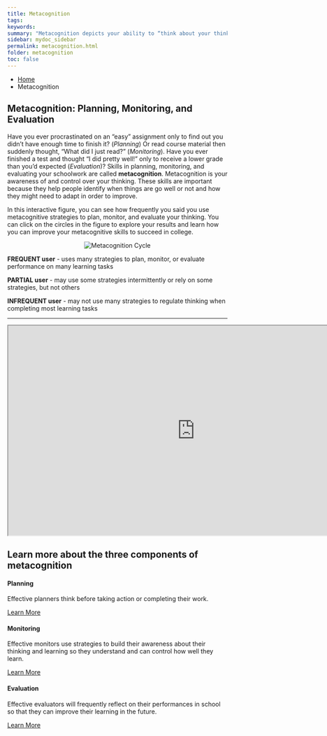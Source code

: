 ```yaml
---
title: Metacognition
tags: 
keywords:
summary: "Metacognition depicts your ability to “think about your thinking.” It requires you to plan (set realistic learning goals), monitor (track your progress towards those goals), adapt (changes your learning strategy when goal achievement is impeded), and evaluate (upon completion of a task, compare your performance to the initial goals)."
sidebar: mydoc_sidebar
permalink: metacognition.html
folder: metacognition
toc: false
---
```


<ul class="breadcrumb">
    <li><a href="index.html">Home</a></li>
    <li class="active">Metacognition</li>
</ul>

## Metacognition: Planning, Monitoring, and Evaluation

Have you ever procrastinated on an “easy” assignment only to find out you didn’t have enough time to finish it? (*Planning*) Or read course material then suddenly thought, “What did I just read?” (*Monitoring*). Have you ever finished a test and thought “I did pretty well!” only to receive a lower grade than you’d expected (*Evaluation*)? Skills in planning, monitoring, and evaluating your schoolwork are called **metacognition**. Metacognition is your awareness of and control over your thinking. These skills are important because they help people identify when things are go well or not and how they might need to adapt in order to improve.

In this interactive figure, you can see how frequently you said you use metacognitive strategies to plan, monitor, and evaluate your thinking. You can click on the circles in the figure to explore your results and learn how you can improve your metacognitive skills to succeed in college.

<center><img src='images/metacognition.png' alt='Metacognition Cycle' /></center>


**FREQUENT user** - uses many strategies to plan, monitor, or evaluate
performance on many learning tasks

**PARTIAL user** - may use some strategies intermittently or rely on
some strategies, but not others

**INFREQUENT user** - may not use many strategies to regulate thinking
when completing most learning tasks

<hr />

<div class="embed-responsive embed-responsive-16by9"><iframe width="853" height="480" src="https://www.youtube.com/embed/iKiBOFGyCwo?autoplay=0"></iframe></div>

<div class="row">
         <div class="col-lg-12">
             <h2 class="page-header">Learn more about the three components of metacognition</h2>
         </div>
         <div class="col-md-4 col-sm-6">
             <div class="panel panel-default text-center">
                 <div class="panel-heading">
                     <span class="fa-stack fa-5x">
                           <i class="fa fa-circle fa-stack-2x text-primary"></i>
                           <i class="fa fa-calendar fa-stack-1x fa-inverse"></i>
                     </span>
                 </div>
                 <div class="panel-body">
                     <h4>Planning</h4>
                     <p>Effective planners think before taking action or completing their work.
</p>
                     <a href="metacognition_planning.html" class="btn btn-primary">Learn More</a>
                 </div>
             </div>
         </div>
         <div class="col-md-4 col-sm-6">
             <div class="panel panel-default text-center">
                 <div class="panel-heading">
                     <span class="fa-stack fa-5x">
                           <i class="fa fa-circle fa-stack-2x text-primary"></i>
                           <i class="fa fa-tasks fa-stack-1x fa-inverse"></i>
                     </span>
                 </div>
                 <div class="panel-body">
                     <h4>Monitoring</h4>
                     <p>Effective monitors use strategies to build their awareness about their thinking and learning so they understand and can control how well they learn.</p>
                     <a href="metacognition_monitoring.html" class="btn btn-primary">Learn More</a>
                 </div>
             </div>
         </div>
         <div class="col-md-4 col-sm-6">
             <div class="panel panel-default text-center">
                 <div class="panel-heading">
                     <span class="fa-stack fa-5x">
                           <i class="fa fa-circle fa-stack-2x text-primary"></i>
                           <i class="fa fa-calendar-check-o fa-stack-1x fa-inverse"></i>
                     </span>
                 </div>
                 <div class="panel-body">
                     <h4>Evaluation</h4>
                     <p>Effective evaluators will frequently reflect on their performances in school so that they can improve their learning in the future.</p>
                     <a href="metacognition_evaluation.html" class="btn btn-primary">Learn More</a>
                 </div>
             </div>
         </div>
</div>



